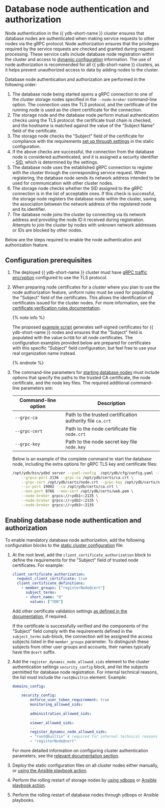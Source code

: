# Database node authentication and authorization

Node authentication in the {{ ydb-short-name }} cluster ensures that database nodes are authenticated when making service requests to other nodes via the gRPC protocol. Node authorization ensures that the privileges required by the service requests are checked and granted during request processing. These service calls include database node registration within the cluster and access to [dynamic configuration](../../../maintenance/manual/dynamic-config.md) information. The use of node authorization is recommended for all {{ ydb-short-name }} clusters, as it helps prevent unauthorized access to data by adding nodes to the cluster.

Database node authentication and authorization are performed in the following order:

1. The database node being started opens a gRPC connection to one of the cluster storage nodes specified in the `--node-broker` command-line option. The connection uses the TLS protocol, and the certificate of the running node is used as the client certificate for the connection.
2. The storage node and the database node perform mutual authentication checks using the TLS protocol: the certificate trust chain is checked, and the hostname is matched against the value of the "Subject Name" field of the certificate.
3. The storage node checks the "Subject" field of the certificate for compliance with the requirements [set up through settings](../../../reference/configuration/client_certificate_authorization.md) in the static configuration.
4. If the above checks are successful, the connection from the database node is considered authenticated, and it is assigned a security identifier - [SID](../../../concepts/glossary.md#access-sid), which is determined by the settings.
5. The database node uses the established gRPC connection to register with the cluster through the corresponding service request. When registering, the database node sends its network address intended to be used for communication with other cluster nodes.
6. The storage node checks whether the SID assigned to the gRPC connection is in the list of acceptable ones. If this check is successful, the storage node registers the database node within the cluster, saving the association between the network address of the registered node and its identifier.
7. The database node joins the cluster by connecting via its network address and providing the node ID it received during registration. Attempts to join the cluster by nodes with unknown network addresses or IDs are blocked by other nodes.

Below are the steps required to enable the node authentication and authorization feature.

## Configuration prerequisites

1. The deployed {{ ydb-short-name }} cluster must have [gRPC traffic encryption](../../../reference/configuration/tls.md#grpc) configured to use the TLS protocol.
1. When preparing node certificates for a cluster where you plan to use the node authorization feature, uniform rules must be used for populating the "Subject" field of the certificates. This allows the identification of certificates issued for the cluster nodes. For more information, see the [certificate verification rules documentation](../../../reference/configuration/client_certificate_authorization.md).

    {% note info %}

    The proposed [example script](https://github.com/ydb-platform/ydb/blob/main/ydb/deploy/tls_cert_gen/) generates self-signed certificates for {{ ydb-short-name }} nodes and ensures that the "Subject" field is populated with the value `O=YDB` for all node certificates. The configuration examples provided below are prepared for certificates with this specific "Subject" field configuration, but feel free to use your real organization name instead.

    {% endnote %}

1. The command-line parameters for [starting database nodes](initial-deployment.md#start-dynnode) must include options that specify the paths to the trusted CA certificate, the node certificate, and the node key files. The required additional command-line parameters are:

    | **Command-line option** | **Description** |
    |-------------------------|-----------------|
    | `--grpc-ca`             | Path to the trusted certification authority file `ca.crt` |
    | `--grpc-cert`           | Path to the node certificate file `node.crt` |
    | `--grpc-key`            | Path to the node secret key file `node.key` |

    Below is an example of the complete command to start the database node, including the extra options for gRPC TLS key and certificate files:

    ```bash
    /opt/ydb/bin/ydbd server --yaml-config  /opt/ydb/cfg/config.yaml --tenant /Root/testdb \
        --grpcs-port 2136 --grpc-ca /opt/ydb/certs/ca.crt \
        --grpc-cert /opt/ydb/certs/node.crt --grpc-key /opt/ydb/certs/node.key \
        --ic-port 19002 --ca /opt/ydb/certs/ca.crt \
        --mon-port 8766 --mon-cert /opt/ydb/certs/web.pem \
        --node-broker grpcs://<ydb1>:2135 \
        --node-broker grpcs://<ydb2>:2135 \
        --node-broker grpcs://<ydb3>:2135
    ```

## Enabling database node authentication and authorization

To enable mandatory database node authorization, add the following configuration blocks to the [static cluster configuration](../../../reference/configuration/index.md) file:

1. At the root level, add the `client_certificate_authorization` block to define the requirements for the "Subject" field of trusted node certificates. For example:

    ```yaml
    client_certificate_authorization:
      request_client_certificate: true
      client_certificate_definitions:
        - member_groups: ["registerNode@cert"]
          subject_terms:
          - short_name: "O"
            values: ["YDB"]
    ```

    Add other certificate validation settings [as defined in the documentation](../../../reference/configuration/client_certificate_authorization.md), if required.

    If the certificate is successfully verified and the components of the "Subject" field comply with the requirements defined in the `subject_terms` sub-block, the connection will be assigned the access subjects listed in the `member_groups` parameter. To distinguish these subjects from other user groups and accounts, their names typically have the `@cert` suffix.

1. Add the `register_dynamic_node_allowed_sids` element to the cluster authentication settings `security_config` block, and list the subjects permitted for database node registration. For internal technical reasons, the list must include the `root@builtin` element. Example:

    ```yaml
    domains_config:
        ...
        security_config:
            enforce_user_token_requirement: true
            monitoring_allowed_sids:
            ...
            administration_allowed_sids:
            ...
            viewer_allowed_sids:
            ...
            register_dynamic_node_allowed_sids:
            - "root@builtin" # required for internal technical reasons
            - "registerNode@cert"
    ```

    For more detailed information on configuring cluster authentication parameters, see the [relevant documentation section](../../../reference/configuration/index.md#security-access-levels).

1. Deploy the static configuration files on all cluster nodes either manually, or [using the Ansible playbook action](../ansible/update-config.md).

1. Perform the rolling restart of storage nodes by [using ydbops](../../../reference/ydbops/rolling-restart-scenario.md) or [Ansible playbook action](../ansible/restart.md).

1. Perform the rolling restart of database nodes through ydbops or Ansible playbooks.
